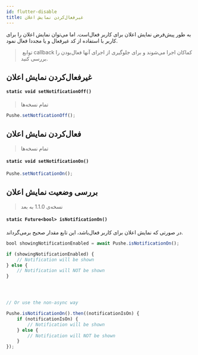 ```yaml
---
id: flutter-disable
title: غیرفعال‌کردن نمایش اعلان
---
```



به طور پیش‌فرض نمایش اعلان برای کاربر فعال‌است. اما می‌توان نمایش اعلان را برای کاربر با استفاده از کد غیرفعال و یا مجددا فعال نمود.

>‌ توابع callback کماکان اجرا می‌شوند و برای جلوگیری از اجرای آنها فعال‌بودن را بررسی کنید.

## غیرفعال‌کردن نمایش اعلان


<div dir='ltr'>

#### `static void setNotificationOff()`
> تمام نسخه‌ها

</div>

```js
Pushe.setNotficationOff();
```

## فعال‌کردن نمایش اعلان
> تمام نسخه‌ها

<div dir='ltr'>

#### `static void setNotificationOn()`

</div>

```js
Pushe.setNotficationOn();
```

## بررسی وضعیت نمایش اعلان
> نسخه‌ی 1.1.0 به بعد

<div dir='ltr'>

#### `static Future<bool> isNotificationOn()`


</div>


در صورتی که نمایش اعلان برای کاربر فعال‌باشد، این تابع مقدار صحیح برمی‌گرداند.

```js
bool showingNotificationEnabled = await Pushe.isNotificationOn();

if (showingNotificationEnabled) {
    // Notification will be shown
} else {
    // Notification will NOT be shown
}




// Or use the non-async way

Pushe.isNotificationOn().then((notificationIsOn) {
    if (notificationIsOn) {
        // Notification will be shown
    } else {
        // Notification will NOT be shown
    }
});
```